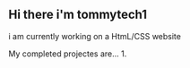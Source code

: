 ## Hi there i'm tommytech1
i am currently working on a HtmL/CSS website

My completed projectes are...
1.
